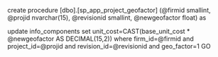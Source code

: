 ﻿create procedure [dbo].[sp_app_project_geofactor] (@firmid smallint, @projid nvarchar(15), @revisionid smallint, @newgeofactor float) as

update info_components set unit_cost=CAST(base_unit_cost * @newgeofactor AS DECIMAL(15,2)) 
where firm_id=@firmid and project_id=@projid and revision_id=@revisionid and geo_factor=1
GO
